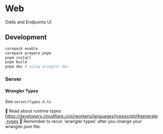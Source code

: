 # Web

Odds and Endpoints UI

## Development

```bash
corepack enable
corepack prepare pnpm
pnpm install
pnpm build
pnpm dev # using wrangler dev
```

### Server

#### Wrangler Types

See `server/types.d.ts`

📖 Read about runtime types
https://developers.cloudflare.com/workers/languages/typescript/#generate-types
📣 Remember to rerun 'wrangler types' after you change your wrangler.json file.
